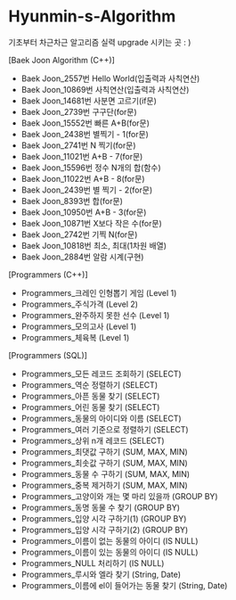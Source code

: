 # Hyunmin-s-Algorithm
기초부터 차근차근 알고리즘 실력 upgrade 시키는 곳 : )

[Baek Joon Algorithm (C++)]

- Baek Joon_2557번 Hello World(입출력과 사칙연산)
- Baek Joon_10869번 사칙연산(입출력과 사칙연산)
- Baek Joon_14681번 사분면 고르기(if문)
- Baek Joon_2739번 구구단(for문)
- Baek Joon_15552번 빠른 A+B(for문)
- Baek Joon_2438번 별찍기 - 1(for문)
- Baek Joon_2741번 N 찍기(for문)
- Baek Joon_11021번 A+B - 7(for문)
- Baek Joon_15596번 정수 N개의 합(함수)
- Baek Joon_11022번 A+B - 8(for문)
- Baek Joon_2439번 별 찍기 - 2(for문)
- Baek Joon_8393번 합(for문)
- Baek Joon_10950번 A+B - 3(for문)
- Baek Joon_10871번 X보다 작은 수(for문)
- Baek Joon_2742번 기찍 N(for문)
- Baek Joon_10818번 최소, 최대(1차원 배열)
- Baek Joon_2884번 알람 시계(구현)

[Programmers (C++)]

- Programmers_크레인 인형뽑기 게임 (Level 1)
- Programmers_주식가격 (Level 2)
- Programmers_완주하지 못한 선수 (Level 1)
- Programmers_모의고사 (Level 1)
- Programmers_체육복 (Level 1)

[Programmers (SQL)]

- Programmers_모든 레코드 조회하기 (SELECT)
- Programmers_역순 정렬하기 (SELECT)
- Programmers_아픈 동물 찾기 (SELECT)
- Programmers_어린 동물 찾기 (SELECT)
- Programmers_동물의 아이디와 이름 (SELECT)
- Programmers_여러 기준으로 정렬하기 (SELECT)
- Programmers_상위 n개 레코드 (SELECT)
- Programmers_최댓값 구하기 (SUM, MAX, MIN)
- Programmers_최솟값 구하기 (SUM, MAX, MIN)
- Programmers_동물 수 구하기 (SUM, MAX, MIN)
- Programmers_중복 제거하기 (SUM, MAX, MIN)
- Programmers_고양이와 개는 몇 마리 있을까 (GROUP BY)
- Programmers_동명 동물 수 찾기 (GROUP BY)
- Programmers_입양 시각 구하기(1) (GROUP BY)
- Programmers_입양 시각 구하기(2) (GROUP BY)
- Programmers_이름이 없는 동물의 아이디 (IS NULL)
- Programmers_이름이 있는 동물의 아이디 (IS NULL)
- Programmers_NULL 처리하기 (IS NULL)
- Programmers_루시와 엘라 찾기 (String, Date)
- Programmers_이름에 el이 들어가는 동물 찾기 (String, Date)

